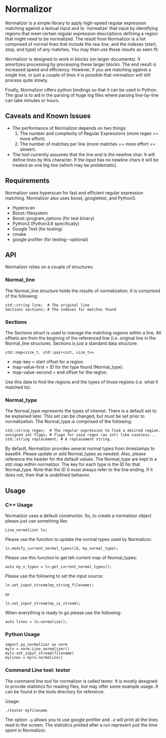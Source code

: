 # Normalizor

Normalizor is a simple library to apply high-speed regular
expression matching against a textual input and to `normalize'
that input by identifying regions that meet certain regular
expression descriptions defining a region that might need
to be normalized.  The result from Normalizor is a list comprised of
normal lines that include the raw line, and the indexes (start, stop, and type)
of any matches.  You may then use these results as seen fit.

Normalizor is designed to work in blocks (on larger documents).
It amortizes processing by processing these larger blocks.
The end result is increased speed and efficiency.  However,
if you are matching against a single line, or just a couple of
lines it is possible that normalizor will still process quite slowly.

Finally, Normalizor offers python bindings so that it can be used
in Python.  The goal is to aid in the parsing of huge log files
where parsing line-by-line can take minutes or hours.

## Caveats and Known Issues

* The performance of Normalizor depends on two things:
  1. The number and complexity of Regular Expressions (more regex == more effort).
  2. The number of matches per line (more matches == more effort == slower).
* The tool currently assumes that the line end is the newline char.
  It will define lines by this character.  If the input has no newline chars it will be treated
  as one big line (which may be problematic).
  
## Requirements

Normalizor uses hyperscan for fast and efficient regular
expression matching.  Normalizor also uses boost, googletest,
and Python3.

* Hyperscan
* Boost::filesystem
* Boost::program_options (for test binary)
* Python3 (Python3.6 specifically)
* Google Test (for testing)
* cmake
* google profiler (for testing--optional)

## API

Normalizor relies on a couple of structures.

### Normal_line

The Normal_line structure holds the results of normalization.  It is comprised of the
following:

```
std::string line;  # The original line
Sections sections; # The indexes for matches found
```

### Sections

The Sections struct is used to manage the matching regions within a line.
All offsets are from the beginnig of the referenced line (i.e. original line in the
Normal_line structure).  Sections is just a standard data structure:

```
std::map<size_t, std::pair<int, size_t>>
```

* map-key = start offset for a region.
* map-value-first = ID for the type found (Normal_type).
* map-value-second = end offset for the region.

Use this data to find the regions and the types of those regions (i.e. what it matched to).

### Normal_type

The Normal_type represents the types of interest.  There is a default set to be explained
later.  This set can be changed, but must be set prior to normalization.  The Normal_type
is comprised of the following:

```
std::string regex;  # The regular expression to find a desired region.
unsigned int flags; # flags for said regex (as int) like caseless...
std::string replacement; # A replacement string.
```

By default, Normalizor provides several normal types from timestamps to base64.
Please update or add Normal_types as needed.  Also, please reference the header
for the default values.  The Normal_type are kept in a std::map within normalizor.
The key for each type is the ID for that Normal_type.  Note that the ID 0 must always
refer to the line ending.  If it does not, then that is undefined behavior.

## Usage

### C++ Usage

Normalizor uses a default constructor.  So, to create a normalizor object please just
use something like:

```
Line_normalizor ln;
```

Please use the function to update the normal types used by Normalizor:

```
ln.modify_current_normal_types(id, my_normal_type);
```

Please use this function to get teh current map of Normal_types:

```
auto my_n_types = ln.get_current_normal_types();
```

Please use the following to set the input source:

```
ln.set_input_stream(my_string_filename);
```

or

```
ln.set_input_stream(my_is_stream);
```

When everything is ready to go please use the following:

```
auto lines = ln.normalize();
```

### Python Usage

```
import py_normalizor as norm
myln = norm.Line_normalizer()
myln.set_input_stream(filename)
mylines = myln.normalize()
```

### Command Line tool: testor

The command line tool for normalizor is called testor.
It is mostly designed to provide statistics for reading files, but may offer some example
usage.  It can be found in the tools directory for reference.

Usage:

```
./testor myfilename
```

The option `-p` allows you to use google profiler and `-d` will print all the lines read to the screen.
The statistics printed after a run represent just the time spent in Normalizor.
